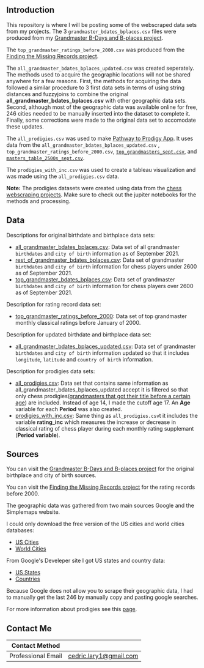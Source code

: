 ## Introduction

This repository is where I will be posting some of the webscraped data sets from my projects. The  3 `grandmaster_bdates_bplaces.csv` files were produced from my [Grandmaster B-Days and B-places project](https://larylc.github.io/chess_bdays_bplaces/). 

The `top_grandmaster_ratings_before_2000.csv` was produced from the [Finding the Missing Records project](https://larylc.github.io/Independent-Projects-/missing_chess_records.html). 

The `all_grandmaster_bdates_bplaces_updated.csv` was created seperately. The methods used to acquire the geographic locations will not be shared anywhere for a few reasons. First, the methods for acquiring the data followed a similar procedure to 3 first data sets in terms of using string distances and fuzzyjoins to combine the original **all_grandmaster_bdates_bplaces.csv** with other geographic data sets. Second, although most of the geographic data was available online for free, 246 cities needed to be manually inserted into the dataset to complete it. Finally, some corrections were made to the original data set to accomodate these updates. 

The `all_prodigies.csv` was used to make [Pathway to Prodigy App](https://loganlary.shinyapps.io/prodigies_app/?_ga=2.15136438.103236738.1633010249-569369622.1613318148). It uses data from the `all_grandmaster_bdates_bplaces_updated.csv` , `top_grandmaster_ratings_before_2000.csv`, [`top_grandmasters_sept.csv`](https://github.com/larylc/Chess-Webscraping-Projects/blob/main/top_grandmasters_sept.csv),  and [`masters_table_2500s_sept.csv`](https://github.com/larylc/Chess-Webscraping-Projects/blob/main/masters_table_2500s_sept.csv).

The `prodigies_with_inc.csv` was used to create a tableau visualization and was made using the `all_prodigies.csv` data.

**Note:** The prodigies datasets were created using data from the [chess webscraping projects](https://github.com/larylc/Chess-Webscraping-Projects]). Make sure to check out the jupiter notebooks for the methods and processing. 


## Data 

Descriptions for original birthdate and birthplace data sets:
* [all_grandmaster_bdates_bplaces.csv](https://github.com/larylc/More-Chess-Webscraped-Data/blob/main/all_grandmaster_bdates_bplaces.csv): Data set of all grandmaster `birthdates` and `city of birth` information as of September 2021.
* [rest_of_grandmaster_bdates_bplaces.csv](https://github.com/larylc/More-Chess-Webscraped-Data/blob/main/rest_of_grandmaster_bdates_bplaces.csv): Data set of grandmaster `birthdates` and `city of birth` information for chess players under 2600 as of September 2021.
* [top_grandmaster_bdates_bplaces.csv](https://github.com/larylc/More-Chess-Webscraped-Data/blob/main/top_grandmaster_ratings_before_2000.csv): Data set of grandmaster `birthdates` and `city of birth` information for chess players over 2600 as of September 2021.


Description for rating record data set:
* [top_grandmaster_ratings_before_2000](https://github.com/larylc/More-Chess-Webscraped-Data/blob/main/top_grandmaster_ratings_before_2000.csv): Data set of top grandmaster monthly classical ratings before January of 2000.

Description for updated birthdate and birthplace data set:
* [all_grandmaster_bdates_bplaces_updated.csv](https://github.com/larylc/More-Chess-Webscraped-Data/blob/main/all_grandmaster_bdates_bplaces_updated.csv): Data set of grandmaster `birthdates` and `city of birth` information updated so that it includes `longitude`, `latitude` and `country of birth` information.

Description for prodigies data sets:
* [all_prodigies.csv](https://github.com/larylc/More-Chess-Webscraped-Data/blob/main/all_prodigies.csv): Data set that contains same information as all_grandmaster_bdates_bplaces_updated accept it is filtered so that only chess prodigies([grandmasters that got their title before a certain age](https://en.wikipedia.org/wiki/Chess_prodigy)) are included. Instead of age 14, I made the cutoff age 17. An **Age** variable for each **Period** was also created.
* [prodigies_with_inc.csv](https://github.com/larylc/More-Chess-Webscraped-Data/blob/main/prodigies_with_inc.csv): Same thing as `all_prodigies.csv`t it includes the variable **rating_inc** which measures the increase or decrease in classical rating of chess player during each monthly rating supplemant (**Period variable**). 


## Sources

You can visit the [Grandmaster B-Days and B-places project](https://larylc.github.io/chess_bdays_bplaces/) for the original birthplace and city of birth sources. 

You can visit the [Finding the Missing Records project](https://larylc.github.io/Independent-Projects-/missing_chess_records.html) for the rating records before 2000. 


The geographic data was gathered from two main sources Google and the Simplemaps website. 

I could only download the free version of the US cities and world cities databases:
* [US Cities](https://simplemaps.com/data/us-cities)
* [World Cities](https://simplemaps.com/data/world-cities)

From Google's Develeper site I got US states and country data:
* [US States](https://developers.google.com/public-data/docs/canonical/states_csv)
* [Countries](https://developers.google.com/public-data/docs/canonical/countries_csv)

Because Google does not allow you to scrape their geographic data, I had to manually get the last 246 by manually copy and pasting google searches. 

For more information about prodigies see this [page](https://en.wikipedia.org/wiki/Chess_prodigy).



## Contact Me

|**Contact Method**  |                          |
| -------------------| -------------------------|
| Professional Email | cedric.lary1@gmail.com   |

